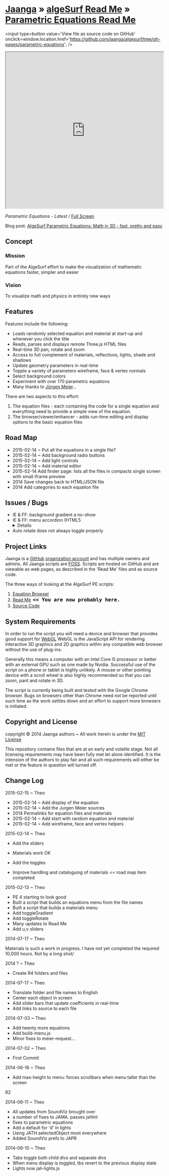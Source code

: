 [Jaanga]( http://jaanga.github.io/ ) &raquo; [algeSurf Read Me]( http://jaanga.github.io/algesurf/ ) &raquo;  
[Parametric Equations Read Me]( http://jaanga.github.io/algesurf/parametric-equations/ )
===
<span style=display:none; >[View as web page]( http://jaanga.github.io/algesurf/parametric-equations/ "View file as a web page." ) </span>
<input type=button value='View file as source code on GitHub' onclick=window.location.href='https://github.com/jaanga/algesurf/tree/gh-pages/parametric-equations'; />

<iframe src="http://jaanga.github.io/algesurf/parametric-equations/latest/" width=100% height=500px class='overview' ></iframe>

_Parametric Equations - Latest_ / [Full Screen]( http://jaanga.github.io/algesurf/parametric-equations/latest/ )


Blog post: [AlgeSurf Parametric Equations: Math in 3D - fast, pretty and easy](http://www.jaanga.com/2014/07/algesurf-parametric-equations-math-in.html )

## Concept

### Mission  
<!-- a statement of a rationale, applicable now as well as in the future -->
Part of the AlgeSurf effort to make the visualization of mathematic equations faster, simpler and easier

### Vision  
<!--  a descriptive picture of a desired future state -->
To visualize math and physics in entirely new ways

## Features
<!-- and benefits -->
Features include the following:

* Loads randomly selected equation and material at start-up and whenever you click the title
* Reads, parses and displays remote Three.js HTML files
* Real-time 3D pan, rotate and zoom
* Access to full complement of materials, reflections, lights, shade and shadows
* Update geometry parameters in real-time
* Topple a variety of parameters wireframe, face & vertex normals
* Select background colors
* Experiment with over 170 parametric equations
* Many thanks to [Jürgen Meier]( http://www.3d-meier.de/ )...

There are two aspects to this effort:

1. The equation files - each containing the code for a single equation and everything need to provide a simple view of the equation.  
2. The browser/viewer/enhancer - adds run-time editing and display options to the basic equation files


## Road Map

* 2015-02-14 ~ Put all the equations in a single file?
* 2015-02-14 ~ Add background radio buttons
* 2015-02-14 ~ Add light controls
* 2015-02-14 ~ Add material editor
* 2015-02-14 Add finder page: lists all the files in compacts single screen with small iframe preview
* 2014 Save changes back to HTML/JSON file
* 2014 Add categories to each equation file



## Issues / Bugs

* IE & FF: background gradient a no-show
* IE & FF: menu accordion (HTML5 <details>) no show
* Auto rotate does not always toggle properly


## Project Links

Jaanga is a [GitHub]( http://github.com) [organization account]( https://help.github.com/articles/what-s-the-difference-between-user-and-organization-accounts ) and has multiple owners and admins. 
All Jaanga scripts are [FOSS]( https://en.wikipedia.org/wiki/Free_and_open-source_software ).
Scripts are hosted on GitHub and are viewable as web pages, as described in the 'Read Me' files and as source code.

The three ways of looking at the AlgeSurf PE scripts:

1. [Equation Browser]( http://jaanga.github.io/algesurf/parametric-equations/latest/ )  
2. [Read Me]( http://jaanga.github.io/algesurf/parametric-equations/ "view the files as apps." ) <input value="<< You are now probably here." size=28 style="font:bold 12pt monospace;border-width:0;" >   
3. [Source Code]( https://github.com/jaanga/algesurf/tree/gh-pages/parametric-equations "View the files as source code." ) <scan style=display:none ><< You are now probably here.</scan>  


## System Requirements

In order to run the script you will need a device and browser that provides good support for [WebGL](http://get.webgl.org/)
WebGL is the JavaScript API for rendering interactive 3D graphics and 2D graphics within any compatible web browser without the use of plug-ins. 

Generally this means a computer with an Intel Core i5 processor or better with an external GPU such as one made by Nvidia. 
Successful use of the script on a phone or tablet is highly unlikely. 
A mouse or other pointing device with a scroll wheel is also highly recommended so that you can zoom, pant and rotate in 3D.
 
The script is currently being built and tested with the Google Chrome browser. 
Bugs on browsers other than Chrome need not be reported until such time as the work settles down and an effort to support more browsers is initiated.


## Copyright and License

copyright &copy; 2014 Jaanga authors ~ 
All work herein is under the [MIT License]( http://jaanga.github.io/libs/jaanga-copyright-and-mit-license.md )

This repository contains files that are at an early and volatile stage. Not all licensing requirements may have been fully met let alone identified. It is the intension of the authors to play fair and all such requirements will either be met or the feature in question will turned off.


## Change Log

2015-02-15 ~ Theo

* 2015-02-14 ~ Add display of the equation
* 2015-02-14 ~ Add the Jurgen Meier sources
* 2014 Permalinks for equation files and materials
* 2015-02-14 ~ Add start with random equation and material
* 2015-02-14 ~ Add wireframe, face and vertex helpers

2015-02-14 ~ Theo

* Add the sliders
* Materials work OK
* Add the toggles

* Improve handling and cataloguing of materials << road map item completed

2015-02-13 ~ Theo

* PE 4 starting to look good
* Built a script that builds an equations menu from the file names
* Built a script that builds a materials menu
* Add toggleGradient
* Add toggleRotate
* Many updates to Read Me
* Add u,v sliders



2014-07-17 ~ Theo

Materials is such a work in progress. I have not yet completed the required 10,000 hours. Not by a long shot/


2014 ? ~ Theo

* Create R4 folders and files

2014-07-17 ~ Theo

* Translate folder and file names to English
* Center each object in screen
* Add slider bars that update coefficients in real-time
* Add links to source to each file

2014-07-03 ~ Theo

* Add twenty more equations
* Add build-menu.js
* Minor fixes to meier-request...


2014-07-02 ~ Theo

* First Commit

2014-06-16 ~ Theo

* Add max-height to menu: forces scrollbars when menu taller than the screen

R2

2014-06-11 ~ Theo

* All updates from SoundViz brought over
* a number of fixes to JAMA. passes jsHint
* fixes to parametric equations
* Add a default for 'd' in lights
* Using JATH.selectedObject most everywhere
* Added SoundViz prefs to JAPR


2014-06-10 ~ Theo

* Tabs toggle both child divs and separate divs
* When menu display is toggled, tbs revert to the previous display state  
* Lights now jali-lights.js 




